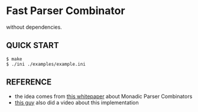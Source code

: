 # Fast Parser Combinator

without dependencies.

## QUICK START

````
$ make
$ ./ini ./examples/example.ini

````

## REFERENCE

- the idea comes from [this whitepaper](https://www.cs.nott.ac.uk/~pszgmh/monparsing.pdf) about Monadic Parser Combinators
- [this guy](https://github.com/tsoding) also did a video about this implementation
